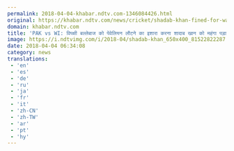 ```yaml
---
permalink: 2018-04-04-khabar.ndtv.com-1346084426.html
original: https://khabar.ndtv.com/news/cricket/shadab-khan-fined-for-walton-send-off-1832630
domain: khabar.ndtv.com
title: 'PAK vs WI: विपक्षी बल्लेबाज को पेवेलियन लौटने का इशारा करना शादाब खान को महंगा पड़ा, मिली यह ''सजा'''
image: https://i.ndtvimg.com/i/2018-04/shadab-khan_650x400_81522822287.jpg
date: 2018-04-04 06:34:08
category: news
translations: 
 - 'en'
 - 'es'
 - 'de'
 - 'ru'
 - 'ja'
 - 'fr'
 - 'it'
 - 'zh-CN'
 - 'zh-TW'
 - 'ar'
 - 'pt'
 - 'hy'
---
```


